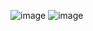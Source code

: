 ![image](https://github.com/incredibleIdea/incredibleIdea.github.io/assets/23035551/194d06ba-27b5-46be-83c3-5b2e6e201010)
![image](https://github.com/incredibleIdea/incredibleIdea.github.io/assets/23035551/9dc69d84-d353-4428-85ff-f7d39777b039)
